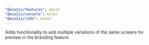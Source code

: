 ```yaml
---
"@wso2is/features": major
"@wso2is/console": minor
"@wso2is/i18n": minor
---
```


Adds functionality to add multiple variations of the same screens for preview in the branding feature.
